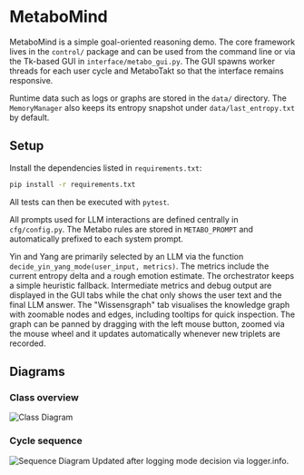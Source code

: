 # MetaboMind

MetaboMind is a simple goal-oriented reasoning demo.  The core framework lives
in the ``control/`` package and can be used from the command line or via the
Tk-based GUI in ``interface/metabo_gui.py``.  The GUI spawns worker threads for
each user cycle and MetaboTakt so that the interface remains responsive.

Runtime data such as logs or graphs are stored in the `data/` directory.
The `MemoryManager` also keeps its entropy snapshot under
`data/last_entropy.txt` by default.

## Setup

Install the dependencies listed in `requirements.txt`:

```bash
pip install -r requirements.txt
```

All tests can then be executed with `pytest`.

All prompts used for LLM interactions are defined centrally in `cfg/config.py`.
The Metabo rules are stored in `METABO_PROMPT` and automatically prefixed to
each system prompt.

Yin and Yang are primarily selected by an LLM via the function
`decide_yin_yang_mode(user_input, metrics)`.  The metrics include the current
entropy delta and a rough emotion estimate.  The orchestrator keeps a simple
heuristic fallback.  Intermediate metrics and debug output are displayed in the
GUI tabs while the chat only shows the user text and the final LLM answer.
The "Wissensgraph" tab visualises the knowledge graph with zoomable nodes and
edges, including tooltips for quick inspection. The graph can be panned by
dragging with the left mouse button, zoomed via the mouse wheel and it updates
automatically whenever new triplets are recorded.

## Diagrams

### Class overview

![Class Diagram](https://www.plantuml.com/plantuml/png/VLD1QiCm4Bpx5JecDFb03oNG5XD8A9Isa9DPorjRr5u5QKthtrTsx5HIxDw6tT7EQ4VQMGR3RLCdiWPhnH4KJH0PSltOoHh7IggXFW91YURAQRJfmjgU68cLfjJ0kHgBh_XPe-ohprGgcYQ-mHS7XPEY4r3vOcI5bWsmlahf0fzGgi8Jxmscx_l9Ng_teV3RCMRcY7jnLmm3iiRDMZN8Hacx4Om_l16spRD24wwNp-PjcPsD8bujaR9AMOSw1myE9PvfJxvJb7NkyCN7HNvqiqxw1CHs-n3ityD3pqyYxeMPnDsR86B2N08t4buMWTpGZHx0NyOpzg9cSAzf4SkENFRngjoQMujMS6KGYeZdgVr7yn-IX-SkjqCg-j_p2m00)

### Cycle sequence

![Sequence Diagram](https://www.plantuml.com/plantuml/png/XLDDQyCm3BtdLnXoM7ielUSm2jieEvJ1e8EUZ6ghYI6nWwoipNxzx32IveFr-lJq_FGaxpm3SLELoTDMDBK6HYtWmaW2AyV6sKtbD8gBkIMWs94uUgIa3ar6cHeiYmCodDt--Bw0lhIgn16-Tr0Um48-KwaSjKkLJxoKgAALDviREvOx6Ni2ct-GAj0pGN0ubWtcNr4PFH7T4zJ5by5hmED4OlDyZsL24-JR7-UgljpFcGbZwuO5uusJ7XqetT2PeCRAgWEaYiWgyjSYJRaW19scoHszUt-89XCviim3i5fFQQEaCk4jrBvmF2TEWukY5aD6AAalFTG7hIMJgKja_zWCVAFyEvmvUM5P8UXkEp9UsIh4HKRv-Il35lk6rbZP1hLfvq0Lc-bA8ZLPSF6FkNEJovgCdUKxlWX2tvIJQvZUqpNPeTNnh_q2)
Updated after logging mode decision via logger.info.

